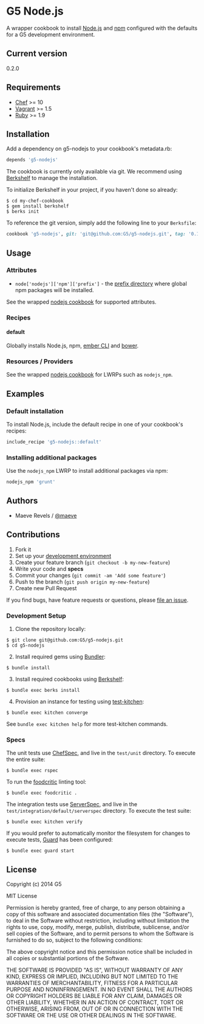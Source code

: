 # G5 Node.js #

A wrapper cookbook to install [Node.js](http://nodejs.org) and
[npm](https://www.npmjs.org) configured with the defaults for a G5
development environment.

## Current version ##

0.2.0

## Requirements ##

* [Chef](http://www.getchef.com) >= 10
* [Vagrant](http://www.vagrantup.com) >= 1.5
* [Ruby](http://www.ruby-lang.org) >= 1.9

## Installation ##

Add a dependency on g5-nodejs to your cookbook's metadata.rb:

```ruby
depends 'g5-nodejs'
```

The cookbook is currently only available via git. We recommend
using [Berkshelf](http://berkshelf.com) to manage the installation.

To initialize Berkshelf in your project, if you haven't done so
already:

```console
$ cd my-chef-cookbook
$ gem install berkshelf
$ berks init
```

To reference the git version, simply add the following line to your
`Berksfile`:

```ruby
cookbook 'g5-nodejs', git: 'git@github.com:G5/g5-nodejs.git', tag: '0.1.0'
```

## Usage ##

### Attributes ###

* `node['nodejs']['npm']['prefix']` - the
  [prefix directory](https://www.npmjs.org/doc/files/npm-folders.html#prefix-configuration)
  where global npm packages will be installed.

See the wrapped [nodejs cookbook](https://github.com/redguide/nodejs) for
supported attributes.

### Recipes ###

#### default ####

Globally installs Node.js, npm, [ember CLI](http://www.ember-cli.com) and
[bower](http://bower.io).

### Resources / Providers ###

See the wrapped [nodejs cookbook](https://github.com/redguide/nodejs) for
LWRPs such as `nodejs_npm`.

## Examples ##

### Default installation ###

To install Node.js, include the default recipe in one of your cookbook's
recipes:

```ruby
include_recipe 'g5-nodejs::default'
```

### Installing additional packages ###

Use the `nodejs_npm` LWRP to install additional packages via npm:

```ruby
nodejs_npm 'grunt'
```

## Authors ##

* Maeve Revels / [@maeve](https://github/maeve)

## Contributions ##

1. Fork it
2. Set up your [development environment](#development-setup)
3. Create your feature branch (`git checkout -b my-new-feature`)
4. Write your code and **specs**
5. Commit your changes (`git commit -am 'Add some feature'`)
6. Push to the branch (`git push origin my-new-feature`)
7. Create new Pull Request

If you find bugs, have feature requests or questions, please
[file an issue](https://github.com/G5/g5-nodejs/issues).

### Development Setup ###

1. Clone the repository locally:

  ```console
  $ git clone git@github.com:G5/g5-nodejs.git
  $ cd g5-nodejs
  ```

2. Install required gems using [Bundler](http://bundler.io):

  ```console
  $ bundle install
  ```

3. Install required cookbooks using [Berkshelf](http://berkshelf.com/):

  ```console
  $ bundle exec berks install
  ```

4. Provision an instance for testing using [test-kitchen](http://kitchen.ci):

  ```console
  $ bundle exec kitchen converge
  ```

  See `bundle exec kitchen help` for more test-kitchen commands.

### Specs ###

The unit tests use [ChefSpec](http://sethvargo.github.io/chefspec/),
and live in the `test/unit` directory. To execute the entire
suite:

```console
$ bundle exec rspec
```

To run the [foodcritic](http://acrmp.github.io/foodcritic) linting tool:

```console
$ bundle exec foodcritic .
```

The integration tests use [ServerSpec](http://serverspec.org), and live
in the `test/integration/default/serverspec` directory. To execute
the test suite:

```console
$ bundle exec kitchen verify
```

If you would prefer to automatically monitor the filesystem for changes
to execute tests, [Guard](https://github.com/guard/guard) has been
configured:

```console
$ bundle exec guard start
```

## License ##

Copyright (c) 2014 G5

MIT License

Permission is hereby granted, free of charge, to any person obtaining
a copy of this software and associated documentation files (the
"Software"), to deal in the Software without restriction, including
without limitation the rights to use, copy, modify, merge, publish,
distribute, sublicense, and/or sell copies of the Software, and to
permit persons to whom the Software is furnished to do so, subject to
the following conditions:

The above copyright notice and this permission notice shall be
included in all copies or substantial portions of the Software.

THE SOFTWARE IS PROVIDED "AS IS", WITHOUT WARRANTY OF ANY KIND,
EXPRESS OR IMPLIED, INCLUDING BUT NOT LIMITED TO THE WARRANTIES OF
MERCHANTABILITY, FITNESS FOR A PARTICULAR PURPOSE AND
NONINFRINGEMENT. IN NO EVENT SHALL THE AUTHORS OR COPYRIGHT HOLDERS BE
LIABLE FOR ANY CLAIM, DAMAGES OR OTHER LIABILITY, WHETHER IN AN ACTION
OF CONTRACT, TORT OR OTHERWISE, ARISING FROM, OUT OF OR IN CONNECTION
WITH THE SOFTWARE OR THE USE OR OTHER DEALINGS IN THE SOFTWARE.
